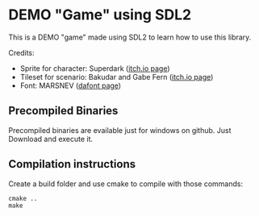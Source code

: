 # DEMO "Game" using SDL2

This is a DEMO "game" made using SDL2 to learn how to use this library.

Credits:
- Sprite for character: Superdark ([itch.io page](https://superdark.itch.io/enchanted-forest-characters))
- Tileset for scenario: Bakudar and Gabe Fern ([itch.io page](https://bakudas.itch.io/generic-rpg-pack))
- Font: MARSNEV ([dafont page](https://www.dafont.com/pt/lemon-milk.font))

## Precompiled Binaries

Precompiled binaries are evailable just for windows on github. Just Download and execute it.

## Compilation instructions

Create a build folder and use cmake to compile with those commands:

```
cmake ..
make
```